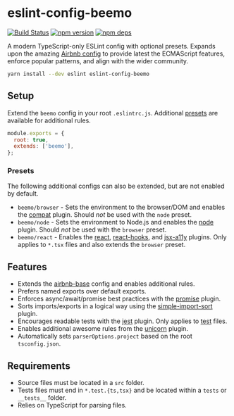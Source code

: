 # eslint-config-beemo

[![Build Status](https://github.com/beemojs/dev/workflows/Build/badge.svg)](https://github.com/beemojs/dev/actions?query=branch%3Amaster)
[![npm version](https://badge.fury.io/js/eslint-config-beemo.svg)](https://www.npmjs.com/package/eslint-config-beemo)
[![npm deps](https://david-dm.org/beemojs/dev.svg?path=packages/eslint-config)](https://www.npmjs.com/package/eslint-config-beemo)

A modern TypeScript-only ESLint config with optional presets. Expands upon the amazing
[Airbnb config](https://www.npmjs.com/package/eslint-config-airbnb-base) to provide latest the
ECMAScript features, enforce popular patterns, and align with the wider community.

```bash
yarn install --dev eslint eslint-config-beemo
```

## Setup

Extend the `beemo` config in your root `.eslintrc.js`. Additional [presets](#presets) are available
for additional rules.

```js
module.exports = {
  root: true,
  extends: ['beemo'],
};
```

### Presets

The following additional configs can also be extended, but are not enabled by default.

- `beemo/browser` - Sets the environment to the browser/DOM and enables the
  [compat](https://www.npmjs.com/package/eslint-plugin-compat) plugin. Should _not_ be used with the
  `node` preset.
- `beemo/node` - Sets the environment to Node.js and enables the
  [node](https://www.npmjs.com/package/eslint-plugin-node) plugin. Should _not_ be used with the
  `browser` preset.
- `beemo/react` - Enables the [react](https://www.npmjs.com/package/eslint-plugin-react),
  [react-hooks](https://www.npmjs.com/package/eslint-plugin-react-hooks), and
  [jsx-a11y](https://www.npmjs.com/package/eslint-plugin-jsx-a11y) plugins. Only applies to `*.tsx`
  files and also extends the `browser` preset.

## Features

- Extends the [airbnb-base](https://www.npmjs.com/package/eslint-config-airbnb-base) config and
  enables additional rules.
- Prefers named exports over default exports.
- Enforces async/await/promise best practices with the
  [promise](https://www.npmjs.com/package/eslint-plugin-promise) plugin.
- Sorts imports/exports in a logical way using the
  [simple-import-sort](https://www.npmjs.com/package/eslint-plugin-simple-import-sort) plugin.
- Encourages readable tests with the [jest](https://www.npmjs.com/package/eslint-plugin-jest)
  plugin. Only applies to [test](#requirements) files.
- Enables additional awesome rules from the
  [unicorn](https://www.npmjs.com/package/eslint-plugin-unicorn) plugin.
- Automatically sets `parserOptions.project` based on the root `tsconfig.json`.

## Requirements

- Source files must be located in a `src` folder.
- Tests files must end in `*.test.{ts,tsx}` and be located within a `tests` or `__tests__` folder.
- Relies on TypeScript for parsing files.
